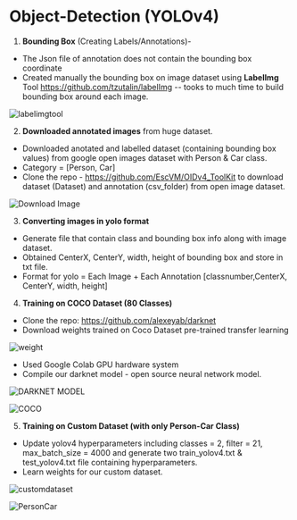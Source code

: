 # Object-Detection (YOLOv4)

1. **Bounding Box** (Creating Labels/Annotations)- 
* The Json file of annotation does not contain the bounding box coordinate
* Created manually the bounding box on image dataset using **LabelImg** Tool https://github.com/tzutalin/labelImg -- tooks to much time to build bounding box around each image. 

![labelimgtool](https://user-images.githubusercontent.com/39665134/144701896-478530d6-54b6-4868-91c9-7654cef84057.PNG)

2. **Downloaded annotated images** from huge dataset.
* Downloaded anotated and labelled dataset (containing bounding box values) from google open images dataset with Person & Car class.
* Category = [Person, Car]
* Clone the repo - https://github.com/EscVM/OIDv4_ToolKit to download dataset (Dataset) and annotation (csv_folder) from open image dataset.

![Download Image](https://user-images.githubusercontent.com/39665134/144703163-3583cff6-ea89-439e-a963-c2ddb150e62d.PNG)


3. **Converting images in yolo format**
* Generate file that contain class and bounding box info along with image dataset. 
* Obtained CenterX, CenterY, width, height of bounding box and store in txt file.
* Format for yolo = Each Image + Each Annotation [classnumber,CenterX, CenterY, width, height]  

4. **Training on COCO Dataset (80 Classes)**
* Clone the repo: https://github.com/alexeyab/darknet
* Download weights trained on Coco Dataset pre-trained transfer learning

![weight](https://user-images.githubusercontent.com/39665134/144703626-2a5c0853-fc17-45a8-8b35-d9564a56242b.PNG)


* Used Google Colab GPU hardware system
* Compile our darknet model - open source neural network model. 

![DARKNET MODEL](https://user-images.githubusercontent.com/39665134/144703634-1eb99418-b470-44a8-bb17-0ca8a9b74fda.PNG)

![COCO](https://user-images.githubusercontent.com/39665134/144704198-a291eaec-191e-4da2-a00f-ca4558f15c20.PNG)


5. **Training on Custom Dataset (with only Person-Car Class)**
* Update yolov4 hyperparameters including classes = 2, filter = 21, max_batch_size = 4000 and generate two train_yolov4.txt & test_yolov4.txt file containing hyperparameters.  
*  Learn weights for our custom dataset.  

![customdataset](https://user-images.githubusercontent.com/39665134/144703939-de2ea59b-fad8-47df-8e77-19062ae4bb80.PNG)

![PersonCar](https://user-images.githubusercontent.com/39665134/144703740-5826158c-03c2-40fe-bf4c-544529add78c.PNG)
  



